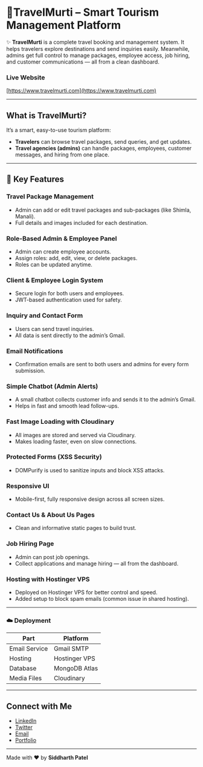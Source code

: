 # 🧳TravelMurti – Smart Tourism Management Platform

✨ **TravelMurti** is a complete travel booking and management system. It helps travelers explore destinations and send inquiries easily. Meanwhile, admins get full control to manage packages, employee access, job hiring, and customer communications — all from a clean dashboard.

### Live Website
[https://www.travelmurti.com](https://www.travelmurti.com)

---

## What is TravelMurti?

It’s a smart, easy-to-use tourism platform:

- **Travelers** can browse travel packages, send queries, and get updates.
- **Travel agencies (admins)** can handle packages, employees, customer messages, and hiring from one place.

---

## 🔑 Key Features

### Travel Package Management
- Admin can add or edit travel packages and sub-packages (like Shimla, Manali).
- Full details and images included for each destination.

### Role-Based Admin & Employee Panel
- Admin can create employee accounts.
- Assign roles: add, edit, view, or delete packages.
- Roles can be updated anytime.

### Client & Employee Login System
- Secure login for both users and employees.
- JWT-based authentication used for safety.

### Inquiry and Contact Form
- Users can send travel inquiries.
- All data is sent directly to the admin’s Gmail.

### Email Notifications
- Confirmation emails are sent to both users and admins for every form submission.

### Simple Chatbot (Admin Alerts)
- A small chatbot collects customer info and sends it to the admin’s Gmail.
- Helps in fast and smooth lead follow-ups.

### Fast Image Loading with Cloudinary
- All images are stored and served via Cloudinary.
- Makes loading faster, even on slow connections.

### Protected Forms (XSS Security)
- DOMPurify is used to sanitize inputs and block XSS attacks.

### Responsive UI
- Mobile-first, fully responsive design across all screen sizes.

### Contact Us & About Us Pages
- Clean and informative static pages to build trust.

### Job Hiring Page
- Admin can post job openings.
- Collect applications and manage hiring — all from the dashboard.

### Hosting with Hostinger VPS
- Deployed on Hostinger VPS for better control and speed.
- Added setup to block spam emails (common issue in shared hosting).

---

### ☁️ Deployment

| Part        | Platform       |
|-------------|----------------|
| Email Service | Gmail SMTP   |
| Hosting     | Hostinger VPS  |
| Database    | MongoDB Atlas  |
| Media Files | Cloudinary     |


---

## Connect with Me

- [LinkedIn](https://www.linkedin.com/in/siddharth-patel-b1ba53270/)
- [Twitter](https://x.com/Siddharth0693)
- [Email](mailto:connectwithsiddh@gmail.com)
- [Portfolio](https://siddharth-genai.vercel.app/)

---

Made with ❤️ by **Siddharth Patel**
